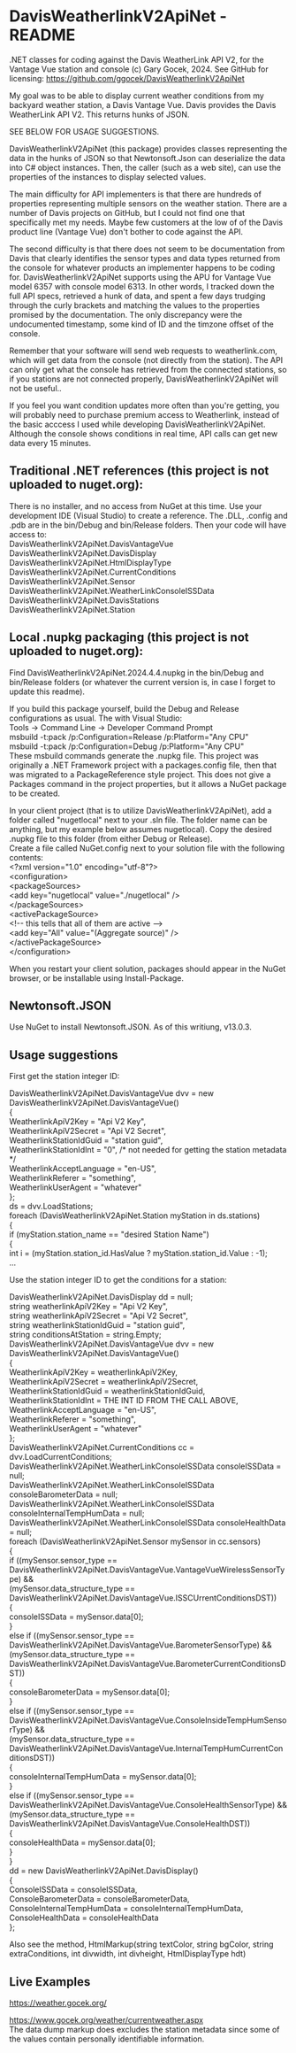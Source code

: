 # DavisWeatherlinkV2ApiNet - README
.NET classes for coding against the Davis WeatherLink API V2, for the Vantage Vue station and console
(c) Gary Gocek, 2024. See GitHub for licensing:
https://github.com/ggocek/DavisWeatherlinkV2ApiNet

My goal was to be able to display current weather conditions from my
backyard weather station, a Davis Vantage Vue. Davis provides the
Davis WeatherLink API V2. This returns hunks of JSON.

SEE BELOW FOR USAGE SUGGESTIONS.

DavisWeatherlinkV2ApiNet (this package) provides classes representing
the data in the hunks of JSON so that Newtonsoft.Json can deserialize
the data into C# object instances. Then, the caller (such as a web
site), can use the properties of the instances to display selected
values.

The main difficulty for API implementers is that there are hundreds of
properties representing multiple sensors on the weather station. There
are a number of Davis projects on GitHub, but I could not find one that
specifically met my needs. Maybe few customers at the low of of the
Davis product line (Vantage Vue) don't bother to code against the API.

The second difficulty is that there does not seem to be documentation
from Davis that clearly identifies the sensor types and data types
returned from the console for whatever products an implementer happens
to be coding for. DavisWeatherlinkV2ApiNet supports using the APU for
Vantage Vue model 6357 with console model 6313. In other words, I
tracked down the full API specs, retrieved a hunk of data, and spent a
few days trudging through the curly brackets and matching the values to
the properties promised by the documentation. The only discrepancy were
the undocumented timestamp, some kind of ID and the timzone offset of
the console.

Remember that your software will send web requests to weatherlink.com,
which will get data from the console (not directly from the station).
The API can only get what the console has retrieved from the connected
stations, so if you stations are not connected properly,
DavisWeatherlinkV2ApiNet will not be useful..

If you feel you want condition updates more often than you're getting,
you will probably need to purchase premium access to Weatherlink,
instead of the basic acccess I used while developing
DavisWeatherlinkV2ApiNet. Although the console shows conditions in real
time, API calls can get new data every 15 minutes.

## Traditional .NET references (this project is not uploaded to nuget.org):
There is no installer, and no access from NuGet at this time.
Use your development IDE (Visual Studio) to create a reference. The
.DLL, .config and .pdb are in the bin/Debug and bin/Release folders. Then
your code will have access to:<br />
DavisWeatherlinkV2ApiNet.DavisVantageVue<br />
DavisWeatherlinkV2ApiNet.DavisDisplay<br />
DavisWeatherlinkV2ApiNet.HtmlDisplayType<br />
DavisWeatherlinkV2ApiNet.CurrentConditions<br />
DavisWeatherlinkV2ApiNet.Sensor<br />
DavisWeatherlinkV2ApiNet.WeatherLinkConsoleISSData<br />
DavisWeatherlinkV2ApiNet.DavisStations<br />
DavisWeatherlinkV2ApiNet.Station<br />

## Local .nupkg packaging (this project is not uploaded to nuget.org):
Find DavisWeatherlinkV2ApiNet.2024.4.4.nupkg in the bin/Debug and
bin/Release folders (or whatever the current version is, in case I
forget to update this readme).

If you build this package yourself, build the Debug and Release
configurations as usual. The with Visual Studio:<br />
Tools -> Command Line -> Developer Command Prompt<br />
msbuild -t:pack /p:Configuration=Release /p:Platform="Any CPU"<br />
msbuild -t:pack /p:Configuration=Debug /p:Platform="Any CPU"<br />
These msbuild commands generate the .nupkg file. This project was
originally a .NET Framework project with a packages.config file,
then that was migrated to a PackageReference style project. This does
not give a Packages command in the project properties, but it allows a
NuGet package to be created.

In your client  project (that is to utilize DavisWeatherlinkV2ApiNet),
add a folder called "nugetlocal" next to your .sln file. The folder
name can be anything, but my example below assumes nugetlocal). Copy
the desired .nupkg file to this folder (from either Debug or Release).<br />
Create a file called NuGet.config next to your solution file with the
following contents:<br />
&lt;?xml version="1.0" encoding="utf-8"?&gt;<br />
  &lt;configuration&gt;<br />
    &lt;packageSources&gt;<br />
      &lt;add key="nugetlocal" value="./nugetlocal" /&gt;<br />
    &lt;/packageSources&gt;<br />
    &lt;activePackageSource&gt;<br />
      &lt;!-- this tells that all of them are active --&gt;<br />
      &lt;add key="All" value="(Aggregate source)" /&gt;<br />
    &lt;/activePackageSource&gt;<br />
 &lt;/configuration&gt;<br />

When you restart your client solution, packages should appear in
the NuGet browser, or be installable using Install-Package.

## Newtonsoft.JSON
Use NuGet to install Newtonsoft.JSON. As of this writiung, v13.0.3.

## Usage suggestions
First get the station integer ID:

DavisWeatherlinkV2ApiNet.DavisVantageVue dvv = new DavisWeatherlinkV2ApiNet.DavisVantageVue()<br />
{<br />
 WeatherlinkApiV2Key = "Api V2 Key",<br />
 WeatherlinkApiV2Secret = "Api V2 Secret",<br />
 WeatherlinkStationIdGuid = "station guid",<br />
 WeatherlinkStationIdInt = "0", /* not needed for getting the station metadata */<br />
 WeatherlinkAcceptLanguage = "en-US",<br />
 WeatherlinkReferer = "something",<br />
 WeatherlinkUserAgent = "whatever"<br />
};<br />
ds = dvv.LoadStations;<br />
foreach (DavisWeatherlinkV2ApiNet.Station myStation in ds.stations)<br />
{<br />
if (myStation.station_name == "desired Station Name")<br />
{<br />
int i = (myStation.station_id.HasValue ? myStation.station_id.Value : -1);<br />
...<br />

Use the station integer ID to get the conditions for a station:

DavisWeatherlinkV2ApiNet.DavisDisplay dd = null;<br />
string weatherlinkApiV2Key = "Api V2 Key",<br />
string weatherlinkApiV2Secret = "Api V2 Secret",<br />
string weatherlinkStationIdGuid = "station guid",<br />
string conditionsAtStation = string.Empty;<br />
DavisWeatherlinkV2ApiNet.DavisVantageVue dvv = new DavisWeatherlinkV2ApiNet.DavisVantageVue()<br />
{<br />
 WeatherlinkApiV2Key = weatherlinkApiV2Key,<br />
 WeatherlinkApiV2Secret = weatherlinkApiV2Secret,<br />
 WeatherlinkStationIdGuid = weatherlinkStationIdGuid,<br />
 WeatherlinkStationIdInt = THE INT ID FROM THE CALL ABOVE,<br />
 WeatherlinkAcceptLanguage = "en-US",<br />
 WeatherlinkReferer = "something",<br />
 WeatherlinkUserAgent = "whatever"<br />
};<br />
DavisWeatherlinkV2ApiNet.CurrentConditions cc = dvv.LoadCurrentConditions;<br />
DavisWeatherlinkV2ApiNet.WeatherLinkConsoleISSData consoleISSData = null;<br />
DavisWeatherlinkV2ApiNet.WeatherLinkConsoleISSData consoleBarometerData = null;<br />
DavisWeatherlinkV2ApiNet.WeatherLinkConsoleISSData consoleInternalTempHumData = null;<br />
DavisWeatherlinkV2ApiNet.WeatherLinkConsoleISSData consoleHealthData = null;<br />
foreach (DavisWeatherlinkV2ApiNet.Sensor mySensor in cc.sensors)<br />
{<br />
 if ((mySensor.sensor_type == DavisWeatherlinkV2ApiNet.DavisVantageVue.VantageVueWirelessSensorType) &&<br />
 (mySensor.data_structure_type == DavisWeatherlinkV2ApiNet.DavisVantageVue.ISSCUrrentConditionsDST))<br />
 {<br />
  consoleISSData = mySensor.data[0];<br />
 }<br />
 else if ((mySensor.sensor_type == DavisWeatherlinkV2ApiNet.DavisVantageVue.BarometerSensorType) &&<br />
 (mySensor.data_structure_type == DavisWeatherlinkV2ApiNet.DavisVantageVue.BarometerCurrentConditionsDST))<br />
 {<br />
  consoleBarometerData = mySensor.data[0];<br />
 }<br />
 else if ((mySensor.sensor_type == DavisWeatherlinkV2ApiNet.DavisVantageVue.ConsoleInsideTempHumSensorType) &&<br />
 (mySensor.data_structure_type == DavisWeatherlinkV2ApiNet.DavisVantageVue.InternalTempHumCurrentConditionsDST))<br />
 {<br />
  consoleInternalTempHumData = mySensor.data[0];<br />
 }<br />
 else if ((mySensor.sensor_type == DavisWeatherlinkV2ApiNet.DavisVantageVue.ConsoleHealthSensorType) &&<br />
 (mySensor.data_structure_type == DavisWeatherlinkV2ApiNet.DavisVantageVue.ConsoleHealthDST))<br />
 {<br />
  consoleHealthData = mySensor.data[0];<br />
 }<br />
}<br />
dd = new DavisWeatherlinkV2ApiNet.DavisDisplay()<br />
{<br />
ConsoleISSData = consoleISSData,<br />
ConsoleBarometerData = consoleBarometerData,<br />
ConsoleInternalTempHumData = consoleInternalTempHumData,<br />
ConsoleHealthData = consoleHealthData<br />
};<br />

Also see the method,
HtmlMarkup(string textColor, string bgColor, string extraConditions, int divwidth, int divheight, HtmlDisplayType hdt)

## Live Examples
https://weather.gocek.org/

https://www.gocek.org/weather/currentweather.aspx<br />
The data dump markup does excludes the station metadata since some
of the values contain personally identifiable information.
